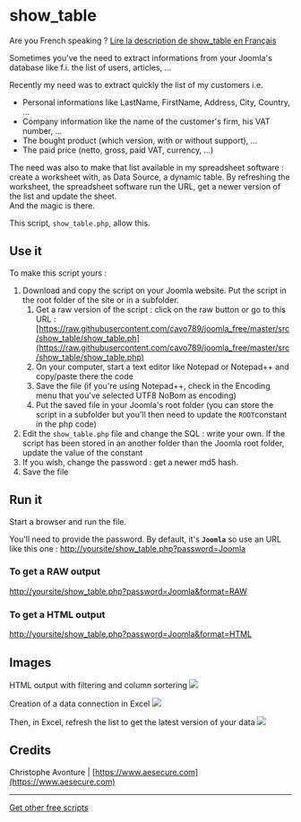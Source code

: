 # show_table

Are you French speaking ?  [Lire la description de show_table en Français](https://github.com/cavo789/joomla_free/blob/master/src/show_table/lisezmoi.md)

Sometimes you've the need to extract informations from your Joomla's database like f.i. the list of users, articles, ...

Recently my need was to extract quickly the list of my customers i.e.
*   Personal informations like LastName, FirstName, Address, City, Country, ...
*   Company information like the name of the customer's firm, his VAT number, ...
*   The bought product (which version, with or without support), ...
*   The paid price (netto, gross, paid VAT, currency, ...)

The need was also to make that list available in my spreadsheet software : create a worksheet with, as Data Source, a dynamic table.
By refreshing the worksheet, the spreadsheet software run the URL, get a newer version of the list and update the sheet.  
And the magic is there.

This script, `show_table.php`, allow this.

## Use it

To make this script yours :

1.  Download and copy the script on your Joomla website. Put the script in the root folder of the site or in a subfolder.
    1.  Get a raw version of the script : click on the raw button or go to this URL : [https://raw.githubusercontent.com/cavo789/joomla_free/master/src/show_table/show_table.ph](https://raw.githubusercontent.com/cavo789/joomla_free/master/src/show_table/show_table.php)
    2.  On your computer, start a text editor like Notepad or Notepad++ and copy/paste there the code
    3.  Save the file (if you're using Notepad++, check in the Encoding menu that you've selected UTF8 NoBom as encoding)
    4.  Put the saved file in your Joomla's root folder (you can store the script in a subfolder but you'll then need to update the `ROOT`constant in the php code)
2.  Edit the `show_table.php` file and change the SQL : write your own. If the script has been stored in an another folder than the Joomla root folder, update the value of the constant
3.  If you wish, change the password : get a newer md5 hash.
4.  Save the file

## Run it

Start a browser and run the file.

You'll need to provide the password. By default, it's **`Joomla`** so use an URL like this one : [http://yoursite/show_table.php?password=Joomla](http://yoursite/show_table.php?password=Joomla)

### To get a RAW output

[http://yoursite/show_table.php?password=Joomla&format=RAW](http://yoursite/show_table.php?password=Joomla&format=RAW)

### To get a HTML output

[http://yoursite/show_table.php?password=Joomla&format=HTML](http://yoursite/show_table.php?password=Joomla&format=HTML)

## Images

HTML output with filtering and column sortering
<img src="https://github.com/cavo789/joomla_free/blob/master/src/show_table/sample.png" />

Creation of a data connection in Excel
<img src="https://github.com/cavo789/joomla_free/blob/master/src/show_table/worksheet.png" />

Then, in Excel, refresh the list to get the latest version of your data
<img src="https://github.com/cavo789/joomla_free/blob/master/src/show_table/refresh.png" />


## Credits

Christophe Avonture | [https://www.aesecure.com](https://www.aesecure.com)

-----

[Get other free scripts](https://github.com/cavo789/joomla_free)
